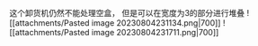 这个卸货机仍然不能处理空盒， 但是可以在宽度为3的部分进行堆叠
![[attachments/Pasted image 20230804231134.png|700]]
![[attachments/Pasted image 20230804231711.png|700]]
